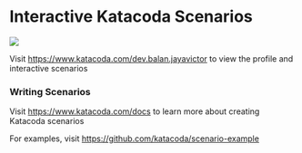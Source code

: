 # Interactive Katacoda Scenarios

[![](http://shields.katacoda.com/katacoda/dev.balan.jayavictor/count.svg)](https://www.katacoda.com/dev.balan.jayavictor "Get your profile on Katacoda.com")

Visit https://www.katacoda.com/dev.balan.jayavictor to view the profile and interactive scenarios

### Writing Scenarios
Visit https://www.katacoda.com/docs to learn more about creating Katacoda scenarios

For examples, visit https://github.com/katacoda/scenario-example
